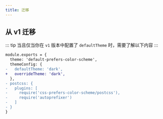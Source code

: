 ```yaml
---
title: 迁移
---
```


## 从 v1 迁移

::: tip
当且仅当你在 `v1` 版本中配置了 `defaultTheme` 时，需要了解以下内容
:::

``` diff
module.exports = {
  theme: 'default-prefers-color-scheme',
  themeConfig: {
-   defaultTheme: 'dark',
+   overrideTheme: 'dark',
  },
- postcss: {
-   plugins: [
-     require('css-prefers-color-scheme/postcss'),
-     require('autoprefixer')
-   ]
- }
}
```
